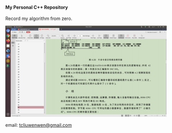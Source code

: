 #### My Personal C++ Repository

Record my algorithm from zero.

![hello png in md](./image/hello.png)

email: tcliuwenwen@gmail.com


